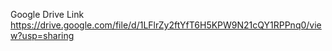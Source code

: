 Google Drive Link https://drive.google.com/file/d/1LFlrZy2ftYfT6H5KPW9N21cQY1RPPnq0/view?usp=sharing
